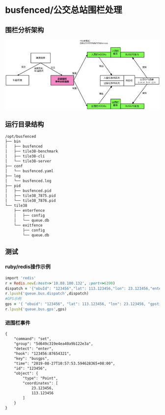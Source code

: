 # busfenced/公交总站围栏处理

## 围栏分析架构
<p align="center" style="text-align:center;">
  <img src="./docs/fenced.jpg" width="500" />
</p>

## 运行目录结构
```
/opt/busfenced
├── bin
│   ├── busfenced
│   ├── tile38-benchmark
│   ├── tile38-cli
│   └── tile38-server
├── conf
│   └── busfenced.yaml
├── log
│   └── busfenced.log
├── pid
│   ├── busfenced.pid
│   ├── tile38_7875.pid
│   └── tile38_7876.pid
└── tile38
    ├── enterfence
    │   ├── config
    │   └── queue.db
    └── exitfence
        ├── config
        └── queue.db
```

## 测试
### ruby/redis操作示例
```ruby
import 'redis'
r = Redis.new(:host=>'10.88.100.132', :port=>6390)
dispatch = '{"obuId": "123456","lat": 113.123456,"lon": 23.123456,"enterMeter": 50,"exitMeter": 100,"taskId": "87654321","invalidTime": "2019-08-29T17:30:00+08:00"}'
r.lpush('queue.bus.dispatch',dispatch)
#GPS示例 
gps = '{ "obuid": "123456", "lat": 113.123456, "lon": 23.123456, "gpstime": "2019-08-29T17:30:00+08:00"}'
r.lpush('queue.bus.gps',gps)
```   

### 进围栏事件
````
{
    "command": "set", 
    "group": "5d649c319e4ea40a9b122e3a", 
    "detect": "enter", 
    "hook": "123456:87654321", 
    "key": "busgps", 
    "time": "2019-08-27T10:57:53.594628365+08:00", 
    "id": "123456", 
    "object": {
        "type": "Point", 
        "coordinates": [
            23.123456, 
            113.123456
        ]
    }
}
````
